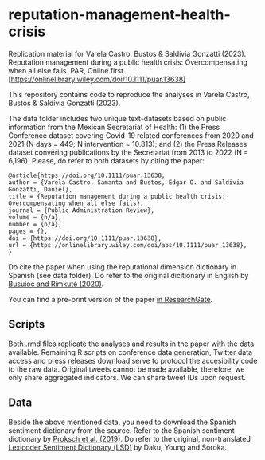 # reputation-management-health-crisis
Replication material for Varela Castro, Bustos &amp; Saldivia Gonzatti (2023). Reputation management during a public health crisis: Overcompensating when all else fails. PAR, Online first. [https://onlinelibrary.wiley.com/doi/10.1111/puar.13638]

This repository contains code to reproduce the analyses in Varela Castro, Bustos &amp; Saldivia Gonzatti (2023).

The data folder includes two unique text-datasets based on public information from the Mexican Secretariat of Health: (1) the Press Conference dataset covering Covid-19 related conferences from 2020 and 2021 (N days = 449; N intervention = 10.813); and (2) the Press Releases dataset convering publications by the Secretariat from 2013 to 2022 (N = 6,196). Please, do refer to both datasets by citing the paper:

```
@article{https://doi.org/10.1111/puar.13638,
author = {Varela Castro, Samanta and Bustos, Edgar O. and Saldivia Gonzatti, Daniel},
title = {Reputation management during a public health crisis: Overcompensating when all else fails},
journal = {Public Administration Review},
volume = {n/a},
number = {n/a},
pages = {},
doi = {https://doi.org/10.1111/puar.13638},
url = {https://onlinelibrary.wiley.com/doi/abs/10.1111/puar.13638},
}
```
Do cite the paper when using the reputational dimension dictionary in Spanish (see data folder). Do refer to the original dicitionary in English by [Busuioc and Rimkuté (2020)](https://www.tandfonline.com/doi/full/10.1080/13501763.2019.1603248).

You can find a pre-print version of the paper [in ResearchGate](https://www.researchgate.net/publication/369767678_Reputation_Management_During_a_Public_Health_Crisis_The_COVID_-19_Pandemic_in_Mexico).

## Scripts

Both .rmd files replicate the analyses and results in the paper with the data available. Remaining R scripts on conference data generation, Twitter data access and press releases download serve to protocol the accesibility code to the raw data. Original tweets cannot be made available, therefore, we only share aggregated indicators. We can share tweet IDs upon request.

## Data

Beside the above mentioned data, you need to download the Spanish sentiment dictionary from the source. Refer to the Spanish sentiment dictionary by [Proksch et al. (2019)](https://dataverse.harvard.edu/dataset.xhtml?persistentId=doi:10.7910/DVN/ALFLK6&version=1.0). Do refer to the original, non-translated [Lexicoder Sentiment Dictionary (LSD)](https://www.snsoroka.com/data-lexicoder/) by Daku, Young and Soroka.


